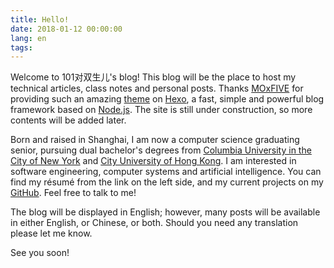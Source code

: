 ```yaml
---
title: Hello!
date: 2018-01-12 00:00:00
lang: en
tags:
---
```

Welcome to 101对双生儿's blog! This blog will be the place to host my technical articles, class notes and personal posts. Thanks [MOxFIVE](http://moxfive.xyz) for providing such an amazing [theme](https://github.com/MOxFIVE/hexo-theme-yelee) on [Hexo](https://hexo.io), a fast, simple and powerful blog framework based on [Node.js](https://nodejs.org). The site is still under construction, so more contents will be added later.

<!-- more -->

Born and raised in Shanghai, I am now a computer science graduating senior, pursuing dual bachelor's degrees from [Columbia University in the City of New York](https://www.columbia.edu) and [City University of Hong Kong](https://www.cityu.edu.hk). I am interested in software engineering, computer systems and artificial intelligence. You can find my résumé from the link on the left side, and my current projects on my [GitHub](https://github.com/maobowen). Feel free to talk to me!

The blog will be displayed in English; however, many posts will be available in either English, or Chinese, or both. Should you need any translation please let me know.

See you soon! 